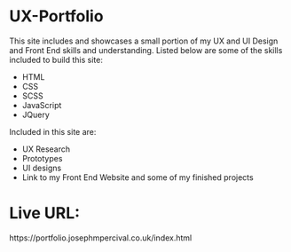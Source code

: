 ﻿# UX-Portfolio

This site includes and showcases a small portion of my UX and UI Design and Front End skills and understanding.
Listed below are some of the skills included to build this site:

<ul>
<li>
HTML
</li>
<li>
CSS
</li>
<li>
SCSS
</li>
<li>
JavaScript
</li>
<li>
JQuery
</li>
</ul>
Included in this site are:
<ul>
<li>
UX Research
</li>
<li>
Prototypes
</li>
<li>
UI designs
</li>
<li>
Link to my Front End Website and some of my finished projects
</li>
</ul>
<h1>Live URL: </h1>
https://portfolio.josephmpercival.co.uk/index.html

